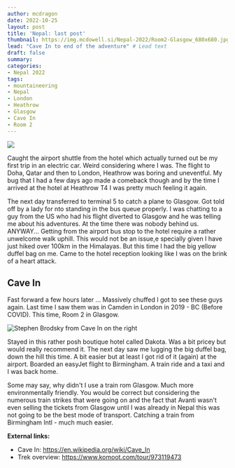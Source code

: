 ```yaml
---
author: mcdragon
date: 2022-10-25
layout: post
title: 'Nepal: last post'
thumbnail: https://img.mcdowell.si/Nepal-2022/Room2-Glasgow_680x680.jpg
lead: "Cave In to end of the adventure" # Lead text
draft: false
summary: 
categories:
- Nepal 2022
tags:
- mountaineering
- Nepal
- London
- Heathrow
- Glasgow
- Cave In
- Room 2
---
```

![](https://img.mcdowell.si/Nepal-2022/cave-in-glasgow-1.jpg "")

Caught the airport shuttle from the hotel which actually turned out be my first trip in an electric car. Weird considering where I was.
The flight to Doha, Qatar and then to London, Heathrow was boring and uneventful.
My bug that I had a few days ago made a comeback though and by the time I arrived at the hotel at Heathrow T4 I was pretty much feeling it again. 

The next day transferred to terminal 5 to catch a plane to Glasgow. Got told off by a lady for nto standing in the bus queue properly. I was chatting to a guy from the US who had his flight diverted to Glasgow and he was telling me about his adventures. At the time there was nobody behind us. ANYWAY...
Getting from the airport bus stop to the hotel require a rather unwelcome walk uphill. This would not be an issue,e specially given I have just hiked over 100km in the Himalayas. But this time I had the big yellow duffel bag on me. Came to the hotel reception looking like I was on the brink of a heart attack. 

## Cave In
Fast forward a few hours later ... Massively chuffed I got to see these guys again. Last time I saw them was in Camden in London in 2019  - BC (Before COVID). This time, Room 2 in Glasgow. 

![Stephen Brodsky from Cave In on the right](https://img.mcdowell.si/Nepal-2022/cave-in-glasgow-2.jpg "Stephen Brodsky from Cave In on the right")

Stayed in this rather posh boutique hotel called Dakota. Was a bit pricey but would really recommend it. The next day saw me lugging the big duffel bag, down the hill this time. A bit easier but at least I got rid of it (again) at the airport. Boarded an easyJet flight to Birmingham. A train ride and a taxi and I was back home. 

Some may say, why didn't I use a train rom Glasgow. Much more environmentally friendly. You would be correct but considering the numerous train strikes that were going on and the fact that Avanti wasn't even selling the tickets from Glasgow until I was already in Nepal this was not going to be the best mode of transport. Catching a train from Birmingham Intl - much much easier. 

**External links:**
- Cave In: https://en.wikipedia.org/wiki/Cave_In
- Trek overview: https://www.komoot.com/tour/973119473